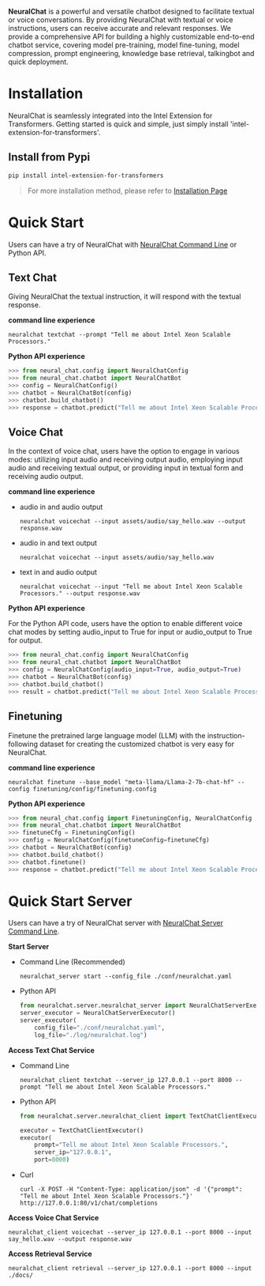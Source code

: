 **NeuralChat** is a powerful and versatile chatbot designed to facilitate textual or voice conversations. By providing NeuralChat with textual or voice instructions, users can receive accurate and relevant responses. We provide a comprehensive API for building a highly customizable end-to-end chatbot service, covering model pre-training, model fine-tuning, model compression, prompt engineering, knowledge base retrieval, talkingbot and quick deployment.

# Installation

NeuralChat is seamlessly integrated into the Intel Extension for Transformers. Getting started is quick and simple, just simply install 'intel-extension-for-transformers'.

## Install from Pypi
```bash
pip install intel-extension-for-transformers
```
> For more installation method, please refer to [Installation Page](../docs/installation.md)

<a name="quickstart"></a>
# Quick Start

Users can have a try of NeuralChat with [NeuralChat Command Line](./cli/README.md) or Python API.


## Text Chat

Giving NeuralChat the textual instruction, it will respond with the textual response.

**command line experience**

```shell
neuralchat textchat --prompt "Tell me about Intel Xeon Scalable Processors."
```

**Python API experience**

```python
>>> from neural_chat.config import NeuralChatConfig
>>> from neural_chat.chatbot import NeuralChatBot
>>> config = NeuralChatConfig()
>>> chatbot = NeuralChatBot(config)
>>> chatbot.build_chatbot()
>>> response = chatbot.predict("Tell me about Intel Xeon Scalable Processors.")
```


## Voice Chat

In the context of voice chat, users have the option to engage in various modes: utilizing input audio and receiving output audio, employing input audio and receiving textual output, or providing input in textual form and receiving audio output.

**command line experience**

- audio in and audio output
    ```shell
    neuralchat voicechat --input assets/audio/say_hello.wav --output response.wav
    ```

- audio in and text output
    ```shell
    neuralchat voicechat --input assets/audio/say_hello.wav
    ```

- text in and audio output
    ```shell
    neuralchat voicechat --input "Tell me about Intel Xeon Scalable Processors." --output response.wav
    ```


**Python API experience**

For the Python API code, users have the option to enable different voice chat modes by setting audio_input to True for input or audio_output to True for output.

```python
>>> from neural_chat.config import NeuralChatConfig
>>> from neural_chat.chatbot import NeuralChatBot
>>> config = NeuralChatConfig(audio_input=True, audio_output=True)
>>> chatbot = NeuralChatBot(config)
>>> chatbot.build_chatbot()
>>> result = chatbot.predict("Tell me about Intel Xeon Scalable Processors.")
```

## Finetuning

Finetune the pretrained large language model (LLM) with the instruction-following dataset for creating the customized chatbot is very easy for NeuralChat.

**command line experience**

```shell
neuralchat finetune --base_model "meta-llama/Llama-2-7b-chat-hf" --config finetuning/config/finetuning.config
```


**Python API experience**

```python
>>> from neural_chat.config import FinetuningConfig, NeuralChatConfig
>>> from neural_chat.chatbot import NeuralChatBot
>>> finetuneCfg = FinetuningConfig()
>>> config = NeuralChatConfig(finetuneConfig=finetuneCfg)
>>> chatbot = NeuralChatBot(config)
>>> chatbot.build_chatbot()
>>> chatbot.finetune()
>>> response = chatbot.predict("Tell me about Intel Xeon Scalable Processors.")
```


<a name="quickstartserver"></a>
# Quick Start Server

Users can have a try of NeuralChat server with [NeuralChat Server Command Line](./server/README.md).


**Start Server**
- Command Line (Recommended)
    ```shell
    neuralchat_server start --config_file ./conf/neuralchat.yaml
    ```

- Python API
    ```python
    from neuralchat.server.neuralchat_server import NeuralChatServerExecutor
    server_executor = NeuralChatServerExecutor()
    server_executor(
        config_file="./conf/neuralchat.yaml", 
        log_file="./log/neuralchat.log")
    ```

**Access Text Chat Service**

- Command Line
    ```shell
    neuralchat_client textchat --server_ip 127.0.0.1 --port 8000 --prompt "Tell me about Intel Xeon Scalable Processors."
    ```

- Python API
    ```python
    from neuralchat.server.neuralchat_client import TextChatClientExecutor

    executor = TextChatClientExecutor()
    executor(
        prompt="Tell me about Intel Xeon Scalable Processors.",
        server_ip="127.0.0.1",
        port=8000)
    ```

- Curl
    ```
    curl -X POST -H "Content-Type: application/json" -d '{"prompt": "Tell me about Intel Xeon Scalable Processors."}' http://127.0.0.1:80/v1/chat/completions
    ```

**Access Voice Chat Service**

```shell
neuralchat_client voicechat --server_ip 127.0.0.1 --port 8000 --input say_hello.wav --output response.wav
```

**Access Retrieval Service**
```shell
neuralchat_client retrieval --server_ip 127.0.0.1 --port 8000 --input ./docs/
```

